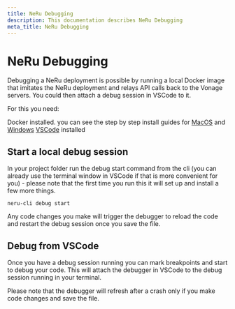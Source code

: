 ```yaml
---
title: NeRu Debugging
description: This documentation describes NeRu Debugging
meta_title: NeRu Debugging
---
```


# NeRu Debugging

Debugging a NeRu deployment is possible by running a local Docker image that imitates the NeRu deployment and relays API calls back to the Vonage servers. You could then attach a debug session in VSCode to it.

For this you need:

Docker installed. you can see the step by step install guides for [MacOS](https://docs.docker.com/desktop/mac/install/) and [Windows](https://docs.docker.com/desktop/windows/install/)
[VSCode](https://code.visualstudio.com/download) installed

## Start a local debug session

In your project folder run the debug start command from the cli (you can already use the terminal window in VSCode if that is more convenient for you) - please note that the first time you run this it will set up and install a few more things.

```
neru-cli debug start
```

Any code changes you make will trigger the debugger to reload the code and restart the debug session once you save the file.

## Debug from VSCode

Once you have a debug session running you can mark breakpoints and start to debug your code. This will attach the debugger in VSCode to the debug session running in your terminal.

Please note that the debugger will refresh after a crash only if you make code changes and save the file.
